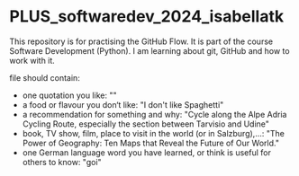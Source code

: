 # PLUS_softwaredev_2024_isabellatk
This repository is for practising the GitHub Flow. It is part of the course Software Development (Python).
I am learning about git, GitHub and how to work with it.

 file should contain:
 - one quotation you like: ""
 - a food or flavour you don‘t like: "I don't like Spaghetti"
 - a recommendation for something and why: "Cycle along the Alpe Adria Cycling Route, especially the section between Tarvisio and Udine"
 - book, TV show, film, place to visit in the world (or in Salzburg),...: "The Power of Geography: Ten Maps that Reveal the Future of Our World."
 - one German language word you have learned, or think is useful for others to know: "goi"
